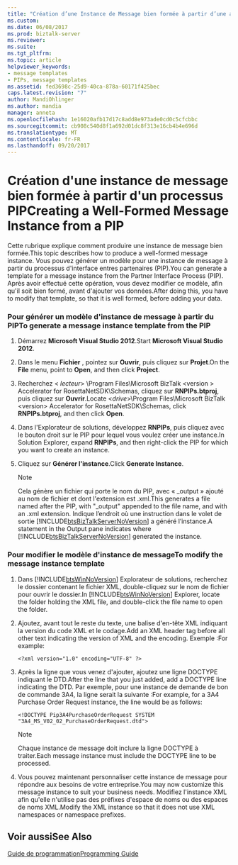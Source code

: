 ```yaml
---
title: "Création d’une Instance de Message bien formée à partir d’une adresse PIP | Documents Microsoft"
ms.custom: 
ms.date: 06/08/2017
ms.prod: biztalk-server
ms.reviewer: 
ms.suite: 
ms.tgt_pltfrm: 
ms.topic: article
helpviewer_keywords:
- message templates
- PIPs, message templates
ms.assetid: fed3698c-25d9-40ca-878a-60171f425bec
caps.latest.revision: "7"
author: MandiOhlinger
ms.author: mandia
manager: anneta
ms.openlocfilehash: 1e16020afb17d17c8add8e973ade0cd0c5cfcbbc
ms.sourcegitcommit: cb908c540d8f1a692d01dc8f313e16cb4b4e696d
ms.translationtype: MT
ms.contentlocale: fr-FR
ms.lasthandoff: 09/20/2017
---
```

# <a name="creating-a-well-formed-message-instance-from-a-pip"></a><span data-ttu-id="63d5f-102">Création d'une instance de message bien formée à partir d'un processus PIP</span><span class="sxs-lookup"><span data-stu-id="63d5f-102">Creating a Well-Formed Message Instance from a PIP</span></span>
<span data-ttu-id="63d5f-103">Cette rubrique explique comment produire une instance de message bien formée.</span><span class="sxs-lookup"><span data-stu-id="63d5f-103">This topic describes how to produce a well-formed message instance.</span></span> <span data-ttu-id="63d5f-104">Vous pouvez générer un modèle pour une instance de message à partir du processus d'interface entres partenaires (PIP).</span><span class="sxs-lookup"><span data-stu-id="63d5f-104">You can generate a template for a message instance from the Partner Interface Process (PIP).</span></span> <span data-ttu-id="63d5f-105">Après avoir effectué cette opération, vous devez modifier ce modèle, afin qu'il soit bien formé, avant d'ajouter vos données.</span><span class="sxs-lookup"><span data-stu-id="63d5f-105">After doing this, you have to modify that template, so that it is well formed, before adding your data.</span></span>  
  
### <a name="to-generate-a-message-instance-template-from-the-pip"></a><span data-ttu-id="63d5f-106">Pour générer un modèle d'instance de message à partir du PIP</span><span class="sxs-lookup"><span data-stu-id="63d5f-106">To generate a message instance template from the PIP</span></span>  
  
1.  <span data-ttu-id="63d5f-107">Démarrez **Microsoft Visual Studio 2012**.</span><span class="sxs-lookup"><span data-stu-id="63d5f-107">Start **Microsoft Visual Studio 2012**.</span></span>  
  
2.  <span data-ttu-id="63d5f-108">Dans le menu **Fichier** , pointez sur **Ouvrir**, puis cliquez sur **Projet**.</span><span class="sxs-lookup"><span data-stu-id="63d5f-108">On the **File** menu, point to **Open**, and then click **Project**.</span></span>  
  
3.  <span data-ttu-id="63d5f-109">Recherchez \< *lecteur*> \Program Files\Microsoft BizTalk \<version > Accelerator for RosettaNetSDK\Schemas, cliquez sur **RNPIPs.btproj**, puis cliquez sur **Ouvrir**.</span><span class="sxs-lookup"><span data-stu-id="63d5f-109">Locate \<*drive*>\Program Files\Microsoft BizTalk \<version> Accelerator for RosettaNetSDK\Schemas, click **RNPIPs.btproj**, and then click **Open**.</span></span>  
  
4.  <span data-ttu-id="63d5f-110">Dans l'Explorateur de solutions, développez **RNPIPs**, puis cliquez avec le bouton droit sur le PIP pour lequel vous voulez créer une instance.</span><span class="sxs-lookup"><span data-stu-id="63d5f-110">In Solution Explorer, expand **RNPIPs**, and then right-click the PIP for which you want to create an instance.</span></span>  
  
5.  <span data-ttu-id="63d5f-111">Cliquez sur **Générer l'instance**.</span><span class="sxs-lookup"><span data-stu-id="63d5f-111">Click **Generate Instance**.</span></span>  
  
    > [!NOTE]
    >  <span data-ttu-id="63d5f-112">Cela génère un fichier qui porte le nom du PIP, avec « _output » ajouté au nom de fichier et dont l'extension est .xml.</span><span class="sxs-lookup"><span data-stu-id="63d5f-112">This generates a file named after the PIP, with "_output" appended to the file name, and with an .xml extension.</span></span> <span data-ttu-id="63d5f-113">Indique l’endroit où une instruction dans le volet de sortie [!INCLUDE[btsBizTalkServerNoVersion](../../includes/btsbiztalkservernoversion-md.md)] a généré l’instance.</span><span class="sxs-lookup"><span data-stu-id="63d5f-113">A statement in the Output pane indicates where [!INCLUDE[btsBizTalkServerNoVersion](../../includes/btsbiztalkservernoversion-md.md)] generated the instance.</span></span>  
  
### <a name="to-modify-the-message-instance-template"></a><span data-ttu-id="63d5f-114">Pour modifier le modèle d'instance de message</span><span class="sxs-lookup"><span data-stu-id="63d5f-114">To modify the message instance template</span></span>  
  
1.  <span data-ttu-id="63d5f-115">Dans [!INCLUDE[btsWinNoVersion](../../includes/btswinnoversion-md.md)] Explorateur de solutions, recherchez le dossier contenant le fichier XML, double-cliquez sur le nom de fichier pour ouvrir le dossier.</span><span class="sxs-lookup"><span data-stu-id="63d5f-115">In [!INCLUDE[btsWinNoVersion](../../includes/btswinnoversion-md.md)] Explorer, locate the folder holding the XML file, and double-click the file name to open the folder.</span></span>  
  
2.  <span data-ttu-id="63d5f-116">Ajoutez, avant tout le reste du texte, une balise d'en-tête XML indiquant la version du code XML et le codage.</span><span class="sxs-lookup"><span data-stu-id="63d5f-116">Add an XML header tag before all other text indicating the version of XML and the encoding.</span></span> <span data-ttu-id="63d5f-117">Exemple :</span><span class="sxs-lookup"><span data-stu-id="63d5f-117">For example:</span></span>  
  
    ```  
    <?xml version="1.0" encoding="UTF-8" ?>  
    ```  
  
3.  <span data-ttu-id="63d5f-118">Après la ligne que vous venez d'ajouter, ajoutez une ligne DOCTYPE indiquant le DTD.</span><span class="sxs-lookup"><span data-stu-id="63d5f-118">After the line that you just added, add a DOCTYPE line indicating the DTD.</span></span> <span data-ttu-id="63d5f-119">Par exemple, pour une instance de demande de bon de commande 3A4, la ligne serait la suivante :</span><span class="sxs-lookup"><span data-stu-id="63d5f-119">For example, for a 3A4 Purchase Order Request instance, the line would be as follows:</span></span>  
  
    ```  
    <!DOCTYPE Pip3A4PurchaseOrderRequest SYSTEM "3A4_MS_V02_02_PurchaseOrderRequest.dtd">  
    ```  
  
    > [!NOTE]
    >  <span data-ttu-id="63d5f-120">Chaque instance de message doit inclure la ligne DOCTYPE à traiter.</span><span class="sxs-lookup"><span data-stu-id="63d5f-120">Each message instance must include the DOCTYPE line to be processed.</span></span>  
  
4.  <span data-ttu-id="63d5f-121">Vous pouvez maintenant personnaliser cette instance de message pour répondre aux besoins de votre entreprise.</span><span class="sxs-lookup"><span data-stu-id="63d5f-121">You may now customize this message instance to suit your business needs.</span></span> <span data-ttu-id="63d5f-122">Modifiez l'instance XML afin qu'elle n'utilise pas des préfixes d'espace de noms ou des espaces de noms XML.</span><span class="sxs-lookup"><span data-stu-id="63d5f-122">Modify the XML instance so that it does not use XML namespaces or namespace prefixes.</span></span>  
  
## <a name="see-also"></a><span data-ttu-id="63d5f-123">Voir aussi</span><span class="sxs-lookup"><span data-stu-id="63d5f-123">See Also</span></span>  
 [<span data-ttu-id="63d5f-124">Guide de programmation</span><span class="sxs-lookup"><span data-stu-id="63d5f-124">Programming Guide</span></span>](../../adapters-and-accelerators/accelerator-rosettanet/programming-guide2.md)